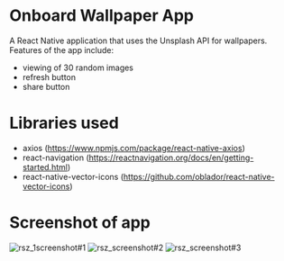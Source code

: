# Onboard Wallpaper App
A React Native application that uses the Unsplash API for wallpapers. 
Features of the app include:
- viewing of 30 random images
- refresh button 
- share button

# Libraries used
- axios (https://www.npmjs.com/package/react-native-axios)
- react-navigation (https://reactnavigation.org/docs/en/getting-started.html)
- react-native-vector-icons (https://github.com/oblador/react-native-vector-icons)

# Screenshot of app
![rsz_1screenshot#1](https://user-images.githubusercontent.com/39408085/58618407-2ae8a980-82f5-11e9-8e72-80aa7b2f49bf.png)
![rsz_screenshot#2](https://user-images.githubusercontent.com/39408085/58618462-4e135900-82f5-11e9-9aea-9ce44873b51b.png)
![rsz_screenshot#3](https://user-images.githubusercontent.com/39408085/58618475-52d80d00-82f5-11e9-835b-0b2a4d53fa21.png)
